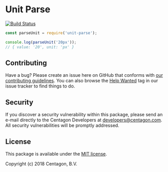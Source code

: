 # Unit Parse 

[![Build Status](https://travis-ci.org/centagon/unit-parse.svg?branch=master)](https://travis-ci.org/centagon/unit-parse)

```js
const parseUnit = require('unit-parse');

console.log(parseUnit('20px'));
// { value: '20', unit: 'px' }
```

## Contributing

Have a bug? Please create an issue here on GitHub that conforms with
[our contributing guidelines](https://github.com/centagon/guidelines/blob/master/contributing.md).
You can also browse the [Help Wanted](https://github.com/centagon/primer/labels/help%20wanted)
tag in our issue tracker to find things to do.

## Security

If you discover a security vulnerability within this package, please send an e-mail directly to the Centagon
Developers at [developers@centagon.com](mailto:developers@centagon.com). All security vulnerabilities will be
promptly addressed.

## License

This package is available under the [MIT license](https://github.com/centagon/unit-parse/blob/master/LICENSE.md).

Copyright (c) 2018 Centagon, B.V.
